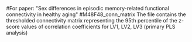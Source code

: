 #For paper: "Sex differences in episodic memory-related functional connectivity in healthy aging"
#M48F48_conn_matrix
The file contains the thresholded connectivity matrix representing the 95th percentile of the z-score values of correlation coefficients for LV1, LV2, LV3 (primary PLS analysis)

